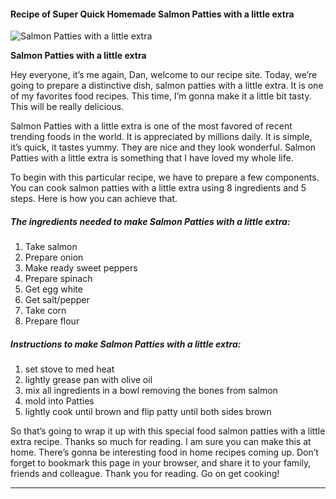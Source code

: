             

#### Recipe of Super Quick Homemade Salmon Patties with a little extra

![Salmon Patties with a little extra](https://img-global.cpcdn.com/recipes/5169636857348096/751x532cq70/salmon-patties-with-a-little-extra-recipe-main-photo.jpg)

**Salmon Patties with a little extra**

Hey everyone, it’s me again, Dan, welcome to our recipe site. Today, we’re going to prepare a distinctive dish, salmon patties with a little extra. It is one of my favorites food recipes. This time, I’m gonna make it a little bit tasty. This will be really delicious.

Salmon Patties with a little extra is one of the most favored of recent trending foods in the world. It is appreciated by millions daily. It is simple, it’s quick, it tastes yummy. They are nice and they look wonderful. Salmon Patties with a little extra is something that I have loved my whole life.

To begin with this particular recipe, we have to prepare a few components. You can cook salmon patties with a little extra using 8 ingredients and 5 steps. Here is how you can achieve that.

##### The ingredients needed to make Salmon Patties with a little extra:

1.  Take salmon
2.  Prepare onion
3.  Make ready sweet peppers
4.  Prepare spinach
5.  Get egg white
6.  Get salt/pepper
7.  Take corn
8.  Prepare flour

##### Instructions to make Salmon Patties with a little extra:

1.  set stove to med heat
2.  lightly grease pan with olive oil
3.  mix all ingredients in a bowl removing the bones from salmon
4.  mold into Patties
5.  lightly cook until brown and flip patty until both sides brown

So that’s going to wrap it up with this special food salmon patties with a little extra recipe. Thanks so much for reading. I am sure you can make this at home. There’s gonna be interesting food in home recipes coming up. Don’t forget to bookmark this page in your browser, and share it to your family, friends and colleague. Thank you for reading. Go on get cooking!

* * *